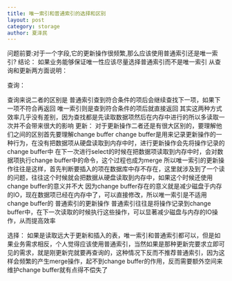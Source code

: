 ```yaml
---
title: 唯一索引和普通索引的选择和区别
layout: post
category: storage
author: 夏泽民
---
```

问题前要:对于一个字段,它的更新操作很频繁,那么应该使用普通索引还是唯一索引?
结论：
如果业务能够保证唯一性应该尽量选择普通索引而不是唯一索引
从查询和更新两方面说明：
<!-- more -->

查询：

查询来说二者的区别是
普通索引查到符合条件的项后会继续查找下一项，如果下一项不符合再返回
唯一索引则是查到符合条件的项后就直接返回
其实这两种方式效率几乎没有差别，因为查找都是先读取数据项然后在内存中进行的所以多读取一次并不会带来很大的影响
更新：
对于更新操作二者还是有很大区别的，要理解他们之间的区别首先要理解change buffer
change buffer是用来记录更新操作的一种行为，在没有把数据项从硬盘读取到内存中时，进行更新操作会先将操作记录的change buffer中
在下一次进行select的时候在把数据项读取到内存中时，会对数据项执行change buffer中的命令，这个过程也成为merge
所以唯一索引的更新操作往往是这样，首先判断要插入的项在数据库中存不存在，这里就涉及到了一个读的问题，往往这个时候就会把数据从硬盘读取到内存中，如果这个时候还使用change buffer的意义并不大
因为change buffer存在的意义就是减少磁盘于内存的IO，现在数据项已经在内存中了，可以直接修改，所以唯一索引是不适用change buffer的
普通索引的更新操作
普通索引往往是将操作记录到change buffer中，在下一次读取的时候执行这些操作，可以显著减少磁盘与内存的IO操作，从而提高效率

选择：
如果是读取远大于更新和插入的表，唯一索引和普通索引都可以，但是如果业务需求相反，个人觉得应该使用普通索引，当然如果是那种更新完要求立即可见的需求，就是刚更新完就要再查询的，这种情况下反而不推荐普通索引，因为这样会频繁的产生merge操作，起不到change buffer的作用，反而需要额外空间来维护change buffer就有点得不偿失了
